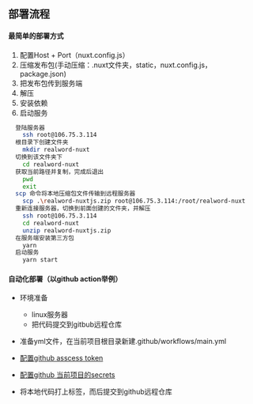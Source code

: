 ## 部署流程

#### 最简单的部署方式
1. 配置Host + Port（nuxt.config.js）
2. 压缩发布包(手动压缩：.nuxt文件夹，static，nuxt.config.js，package.json)
3. 把发布包传到服务端
4. 解压
5. 安装依赖
6. 启动服务
```bash
  登陆服务器
    ssh root@106.75.3.114
  根目录下创建文件夹
    mkdir realword-nuxt
  切换到该文件夹下
    cd realword-nuxt
  获取当前路径并复制，完成后退出
    pwd
    exit
  scp 命令将本地压缩包文件传输到远程服务器
    scp .\realword-nuxtjs.zip root@106.75.3.114:/root/realword-nuxt
  重新连接服务器，切换到前面创建的文件夹，并解压
    ssh root@106.75.3.114
    cd realword-nuxt
    unzip realword-nuxtjs.zip
  在服务端安装第三方包
    yarn
  启动服务
    yarn start

```

#### 自动化部署（以github action举例）

- 环境准备
  + linux服务器
  + 把代码提交到gitbub远程仓库

- 准备yml文件，在当前项目根目录新建.github/workflows/main.yml

- [配置github asscess token](https://github.com/settings/tokens)

- [配置github 当前项目的secrets](https://github.com/yzbest111/realworld-nuxtjs/settings/secrets/actions)

- 将本地代码打上标签，而后提交到github远程仓库

